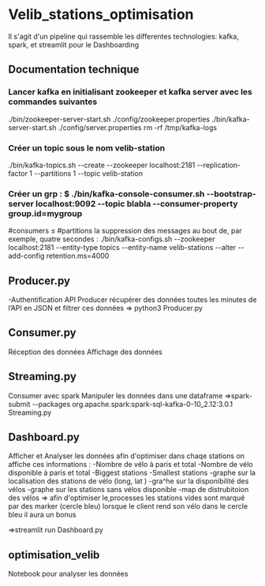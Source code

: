 # Velib_stations_optimisation
Il s'agit d'un pipeline qui rassemble les differentes technologies: kafka, spark, et streamlit pour le Dashboarding 

## Documentation technique 
### Lancer kafka en initialisant zookeeper et kafka server avec les commandes suivantes
./bin/zookeeper-server-start.sh ./config/zookeeper.properties
./bin/kafka-server-start.sh ./config/server.properties
rm -rf /tmp/kafka-logs
### Créer un topic sous le nom velib-station
./bin/kafka-topics.sh --create --zookeeper localhost:2181 --replication-factor 1 --partitions 1 --topic velib-station

### Créer un grp : $ ./bin/kafka-console-consumer.sh --bootstrap-server localhost:9092 --topic blabla --consumer-property group.id=mygroup



#consumers ≤ #partitions
la suppression des messages au bout de, par exemple, quatre secondes :
./bin/kafka-configs.sh --zookeeper localhost:2181 --entity-type topics --entity-name velib-stations --alter --add-config retention.ms=4000
## Producer.py 
-Authentification API
Producer récupérer des données toutes les minutes de l’API en JSON et filtrer ces données 
=> python3 Producer.py
## Consumer.py
Réception des données
Affichage des données 

## Streaming.py 
Consumer avec spark 
Manipuler les données dans une dataframe 
=>spark-submit --packages org.apache.spark:spark-sql-kafka-0-10_2.12:3.0.1 Streaming.py

## Dashboard.py
Afficher et Analyser les données afin d'optimiser dans chaqe stations 
on affiche ces informations : 
		-Nombre de vélo à paris et total 
		-Nombre de vélo disponible à paris et total 
		-Biggest stations
		-Smallest stations
		-graphe sur la localisation des stations de vélo (long, lat )
		-gra^he sur la disponibilité des vélos 
		-graphe sur les stations sans vélos disponible
		-map de distrubitoion des vélos 
	=> afin d'optimiser le,processes les stations vides sont marqué par des marker (cercle bleu) 
lorsque le client rend son vélo dans le cercle bleu il aura un bonus


=>streamlit run Dashboard.py

## optimisation_velib 
Notebook  pour analyser les données 
